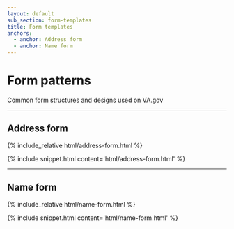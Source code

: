 ```yaml
---
layout: default
sub_section: form-templates
title: Form templates
anchors:
  - anchor: Address form
  - anchor: Name form
---
```


# Form patterns

<div class="va-introtext" markdown="1">
Common form structures and designs used on VA.gov
</div>

---

## Address form

<div class="site-c-showcase">
{% include_relative html/address-form.html %}
</div>

{% include snippet.html content='html/address-form.html' %}

---

## Name form

<div class="site-c-showcase">
{% include_relative html/name-form.html %}
</div>

{% include snippet.html content='html/name-form.html' %}
